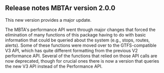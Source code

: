 ## Release notes MBTAr version 2.0.0

This new version provides a major update.

The MBTA's performance API went through major changes that forced the elimination of many functions of this package having to do with basic information that could be queried about the system (e.g., stops, routes, alerts). Some of these functions were moved over to the GTFS-compatible V3 API, which has quite different formatting from the previous V2 performance API. Several of the functions that relied on those API calls are now deprecated, though for crucial ones there is now a version that queries the new V3 API instead of the Performance API.
